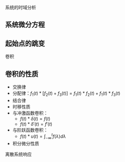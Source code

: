 系统的时域分析

## 系统微分方程

## 起始点的跳变

卷积

## 卷积的性质

- 交换律
- 分配律：$f_1(t) \ast [f_2(t) + f_3(t)] = f_1(t) \ast f_2(t) + f_1(t) \ast f_3(t)$
- 结合律
- 时移性质
- 与冲激函数卷积：
  - $f(t) \ast \delta(t) = f(t)$
  - $f(t) \ast \delta'(t) = f'(t)$​
- 与阶跃函数卷积：
  - $f(t) \ast u(t) = \int_{-\infty}^t f(\lambda)d\lambda$
- 积分微分性质

离散系统响应

